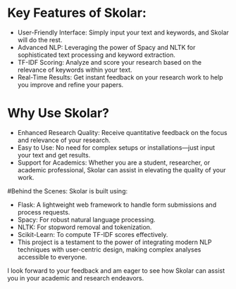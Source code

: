 # Key Features of Skolar:
* User-Friendly Interface: Simply input your text and keywords, and Skolar will do the rest.
* Advanced NLP: Leveraging the power of Spacy and NLTK for sophisticated text processing and keyword extraction.
*  TF-IDF Scoring: Analyze and score your research based on the relevance of keywords within your text.
*  Real-Time Results: Get instant feedback on your research work to help you improve and refine your papers.

# Why Use Skolar?
* Enhanced Research Quality: Receive quantitative feedback on the focus and relevance of your research.
*  Easy to Use: No need for complex setups or installations—just input your text and get results.
*  Support for Academics: Whether you are a student, researcher, or academic professional, Skolar can assist in elevating the quality of your work.

#Behind the Scenes:
Skolar is built using:

* Flask: A lightweight web framework to handle form submissions and process requests.
* Spacy: For robust natural language processing.
* NLTK: For stopword removal and tokenization.
* Scikit-Learn: To compute TF-IDF scores effectively.
* This project is a testament to the power of integrating modern NLP techniques with user-centric design, making complex analyses accessible to everyone.

I look forward to your feedback and am eager to see how Skolar can assist you in your academic and research endeavors.
